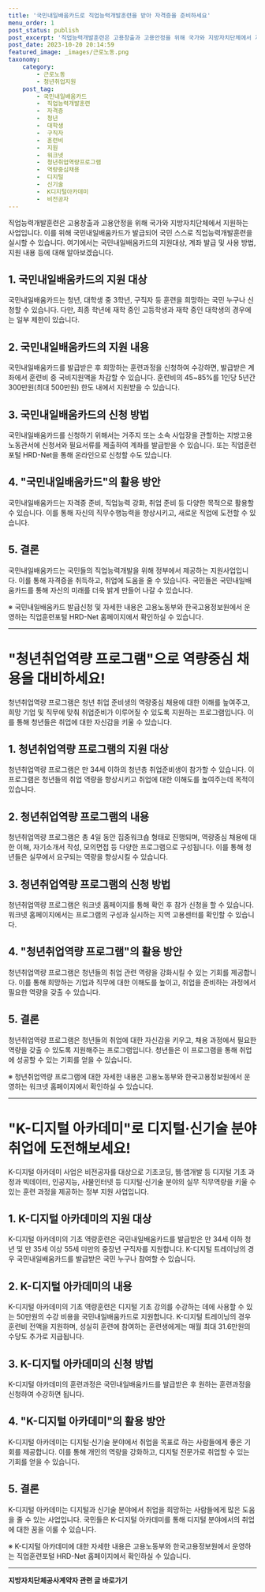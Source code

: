 ```yaml
---
title: '국민내일배움카드로 직업능력개발훈련을 받아 자격증을 준비하세요'
menu_order: 1
post_status: publish
post_excerpt: '직업능력개발훈련은 고용창출과 고용안정을 위해 국가와 지방자치단체에서 지원하는 사업입니다. 이를 위해 국민내일배움카드가 발급되어 국민 스스로 직업능력개발훈련을 실시할 수 있습니다. 여기에서는 국민내일배움카드의 지원대상, 계좌 발급 및 사용 방법, 지원 내용 등에 대해 알아보겠습니다.'
post_date: 2023-10-20 20:14:59
featured_image: _images/근로노동.png
taxonomy:
    category:
        - 근로노동
        - 청년취업지원
    post_tag:
        - 국민내일배움카드
        -  직업능력개발훈련
        -  자격증
        -  청년
        -  대학생
        -  구직자
        -  훈련비
        -  지원
        -  워크넷
        -  청년취업역량프로그램
        -  역량중심채용
        -  디지털
        -  신기술
        -  K디지털아카데미
        -  비전공자
---
```




직업능력개발훈련은 고용창출과 고용안정을 위해 국가와 지방자치단체에서 지원하는 사업입니다. 이를 위해 국민내일배움카드가 발급되어 국민 스스로 직업능력개발훈련을 실시할 수 있습니다. 여기에서는 국민내일배움카드의 지원대상, 계좌 발급 및 사용 방법, 지원 내용 등에 대해 알아보겠습니다.

## 1. 국민내일배움카드의 지원 대상

국민내일배움카드는 청년, 대학생 중 3학년, 구직자 등 훈련을 희망하는 국민 누구나 신청할 수 있습니다. 다만, 최종 학년에 재학 중인 고등학생과 재학 중인 대학생의 경우에는 일부 제한이 있습니다.

## 2. 국민내일배움카드의 지원 내용

국민내일배움카드를 발급받은 후 희망하는 훈련과정을 신청하여 수강하면, 발급받은 계좌에서 훈련비 중 국비지원액을 차감할 수 있습니다. 훈련비의 45~85%를 1인당 5년간 300만원(최대 500만원) 한도 내에서 지원받을 수 있습니다.

## 3. 국민내일배움카드의 신청 방법

국민내일배움카드를 신청하기 위해서는 거주지 또는 소속 사업장을 관할하는 지방고용노동관서에 신청서와 필요서류를 제출하여 계좌를 발급받을 수 있습니다. 또는 직업훈련포털 HRD-Net을 통해 온라인으로 신청할 수도 있습니다.

## 4. "국민내일배움카드"의 활용 방안

국민내일배움카드는 자격증 준비, 직업능력 강화, 취업 준비 등 다양한 목적으로 활용할 수 있습니다. 이를 통해 자신의 직무수행능력을 향상시키고, 새로운 직업에 도전할 수 있습니다.

## 5. 결론

국민내일배움카드는 국민들의 직업능력개발을 위해 정부에서 제공하는 지원사업입니다. 이를 통해 자격증을 취득하고, 취업에 도움을 줄 수 있습니다. 국민들은 국민내일배움카드를 통해 자신의 미래를 더욱 밝게 만들어 나갈 수 있습니다.

※ 국민내일배움카드 발급신청 및 자세한 내용은 고용노동부와 한국고용정보원에서 운영하는 직업훈련포털 HRD-Net 홈페이지에서 확인하실 수 있습니다.

----

# "청년취업역량 프로그램"으로 역량중심 채용을 대비하세요!


청년취업역량 프로그램은 청년 취업 준비생의 역량중심 채용에 대한 이해를 높여주고, 희망 기업 및 직무에 맞춰 취업준비가 이루어질 수 있도록 지원하는 프로그램입니다. 이를 통해 청년들은 취업에 대한 자신감을 키울 수 있습니다.

## 1. 청년취업역량 프로그램의 지원 대상

청년취업역량 프로그램은 만 34세 이하의 청년층 취업준비생이 참가할 수 있습니다. 이 프로그램은 청년들의 취업 역량을 향상시키고 취업에 대한 이해도를 높여주는데 목적이 있습니다.

## 2. 청년취업역량 프로그램의 내용

청년취업역량 프로그램은 총 4일 동안 집중워크숍 형태로 진행되며, 역량중심 채용에 대한 이해, 자기소개서 작성, 모의면접 등 다양한 프로그램으로 구성됩니다. 이를 통해 청년들은 실무에서 요구되는 역량을 향상시킬 수 있습니다.

## 3. 청년취업역량 프로그램의 신청 방법

청년취업역량 프로그램은 워크넷 홈페이지를 통해 확인 후 참가 신청을 할 수 있습니다. 워크넷 홈페이지에서는 프로그램의 구성과 실시하는 지역 고용센터를 확인할 수 있습니다.

## 4. "청년취업역량 프로그램"의 활용 방안

청년취업역량 프로그램은 청년들의 취업 관련 역량을 강화시킬 수 있는 기회를 제공합니다. 이를 통해 희망하는 기업과 직무에 대한 이해도를 높이고, 취업을 준비하는 과정에서 필요한 역량을 갖출 수 있습니다.

## 5. 결론

청년취업역량 프로그램은 청년들의 취업에 대한 자신감을 키우고, 채용 과정에서 필요한 역량을 갖출 수 있도록 지원해주는 프로그램입니다. 청년들은 이 프로그램을 통해 취업에 성공할 수 있는 기회를 얻을 수 있습니다.

※ 청년취업역량 프로그램에 대한 자세한 내용은 고용노동부와 한국고용정보원에서 운영하는 워크넷 홈페이지에서 확인하실 수 있습니다.

----

# "K-디지털 아카데미"로 디지털·신기술 분야 취업에 도전해보세요!


K-디지털 아카데미 사업은 비전공자를 대상으로 기초코딩, 웹·앱개발 등 디지털 기초 과정과 빅데이터, 인공지능, 사물인터넷 등 디지털·신기술 분야의 실무 직무역량을 키울 수 있는 훈련 과정을 제공하는 정부 지원 사업입니다.

## 1. K-디지털 아카데미의 지원 대상

K-디지털 아카데미의 기초 역량훈련은 국민내일배움카드를 발급받은 만 34세 이하 청년 및 만 35세 이상 55세 미만의 중장년 구직자를 지원합니다. K-디지털 트레이닝의 경우 국민내일배움카드를 발급받은 국민 누구나 참여할 수 있습니다.

## 2. K-디지털 아카데미의 내용

K-디지털 아카데미의 기초 역량훈련은 디지털 기초 강의를 수강하는 데에 사용할 수 있는 50만원의 수강 비용을 국민내일배움카드로 지원합니다. K-디지털 트레이닝의 경우 훈련비 전액을 지원하며, 성실히 훈련에 참여하는 훈련생에게는 매월 최대 31.6만원의 수당도 추가로 지급됩니다.

## 3. K-디지털 아카데미의 신청 방법

K-디지털 아카데미의 훈련과정은 국민내일배움카드를 발급받은 후 원하는 훈련과정을 신청하여 수강하면 됩니다.

## 4. "K-디지털 아카데미"의 활용 방안

K-디지털 아카데미는 디지털·신기술 분야에서 취업을 목표로 하는 사람들에게 좋은 기회를 제공합니다. 이를 통해 개인의 역량을 강화하고, 디지털 전문가로 취업할 수 있는 기회를 얻을 수 있습니다.

## 5. 결론

K-디지털 아카데미는 디지털과 신기술 분야에서 취업을 희망하는 사람들에게 많은 도움을 줄 수 있는 사업입니다. 국민들은 K-디지털 아카데미를 통해 디지털 분야에서의 취업에 대한 꿈을 이룰 수 있습니다.

※ K-디지털 아카데미에 대한 자세한 내용은 고용노동부와 한국고용정보원에서 운영하는 직업훈련포털 HRD-Net 홈페이지에서 확인하실 수 있습니다.
<!-- wp:separator -->
<hr class="wp-block-separator has-alpha-channel-opacity"/>
<!-- /wp:separator -->

<!-- wp:group {"backgroundColor":"base","layout":{"type":"constrained"}} -->
<div class="wp-block-group has-base-background-color has-background"><!-- wp:paragraph {"align":"center","fontSize":"medium"} -->
<p class="has-text-align-center has-large-font-size"><strong>지방자치단체공사계약자 관련 글 바로가기</strong></p>
<!-- /wp:paragraph -->


<!-- wp:latest-posts
{"categories":[{"id":7140,"count":19,"description":"","link":"https://uknowlaw.com/category/%ec%a7%80%eb%b0%a9%ec%9e%90%ec%b9%98%eb%8b%a8%ec%b2%b4%ea%b3%b5%ec%82%ac%ea%b3%84%ec%95%bd%ec%9e%90/","name":"지방자치단체공사계약자","slug":"지방자치단체공사계약자","taxonomy":"category","parent":0,"meta":[],"_links":{"self":[{"href":"https://uknowlaw.com/wp-json/wp/v2/categories/7140"}],"collection":[{"href":"https://uknowlaw.com/wp-json/wp/v2/categories"}],"about":[{"href":"https://uknowlaw.com/wp-json/wp/v2/taxonomies/category"}],"wp:post_type":[{"href":"https://uknowlaw.com/wp-json/wp/v2/posts?categories=7140"}],"curies":[{"name":"wp","href":"https://api.w.org/{rel}","templated":true}]}}],"postsToShow":100,"excerptLength":28,"postLayout":"grid","columns":2,"featuredImageAlign":"left","featuredImageSizeSlug":"large","fontSize":18px} /--></div>
<!-- /wp:group -->